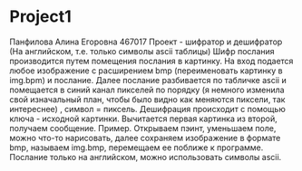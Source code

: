 # Project1
Панфилова Алина Егоровна 467017
Проект - шифратор и дешифратор (На английском, т.е. только символы ascii таблицы)
Шифр послания производится путем помещения послания в картинку. На вход подается любое изображение с расширением bmp (переименовать картинку в img.bpm) и послание. Далее послание разбивается по табличке ascii и помещается в синий канал пикселей по порядку (я немного изменила свой изначальный план, чтобы было видно как меняются пиксели, так интереснее) , символ = пиксель. Дешифрация происходит с помощью ключа - исходной картинки. Вычитается первая картинка из второй, получаем сообщение. 
Пример. Открываем пэинт, уменьшаем поле, можно что-то нарисовать, далее сохраняем изображение в формате bmp, называем img.bmp, перемещаем ее поближе к программе. Послание только на английском, можно использовать символы ascii. 
